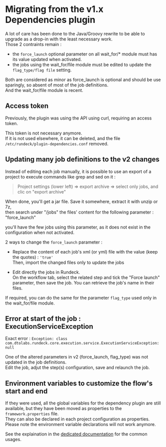 

# Migrating from the v1.x Dependencies plugin

A lot of care has been done to the Java/Groovy rewrite to be able to upgrade as a drop-in with the least necessary work.  
Those 2 contraints remain : 
* the `force_launch` optional parameter on all wait_for/* module must has its value updated when activated.
* the jobs using the wait_for/file module must be edited to update the `flag_type/flag file` setting.

Both are considered as minor as force_launch is optional and should be use sparingly, so absent of most of the job definitions.  
And the wait_for/file module is recent.


## Access token

Previously, the plugin was using the API using curl, requiring an access token.  

This token is not necessary anymore.  
If it is not used elsewhere, it can be deleted, and the file `/etc/rundeck/plugin-dependencies.conf` removed.


## Updating many job definitions to the v2 changes

Instead of editing each job manually, it is possible to use an export of a project to execute commands like grep and sed on it :
> Project settings (lower left) => export archive => select only jobs, and clic on "export archive"

When done, you'll get a jar file. Save it somewhere, extract it with unzip or 7z,  
then search under "<project name>/jobs" the files' content for the following parameter : "force_launch"

you'll have the few jobs using this parameter, as it does not exist in the configuration when not activated.

2 ways to change the `force_launch` parameter : 
- Replace the content of each job's xml (or yml) file with the value (keep the quotes) : `'true'`  
  Then, import the changed files only to update the jobs

- Edit directly the jobs in Rundeck.  
  On the workflow tab, select the related step and tick the "Force launch" parameter, then save the job.
  You can retrieve the job's name in their files.


If required, you can do the same for the parameter `flag_type` used only in the wait_for/file module. 


## Error at start of the job : ExecutionServiceException

Exact error : `Exception: class com.dtolabs.rundeck.core.execution.service.ExecutionServiceException: null`

One of the altered parameters in v2 (force_launch, flag_type) was not updated in the job definitions.  
Edit the job, adjut the step(s) configuration, save and relaunch the job.


## Environment variables to customize the flow's start and end

If they were used, all the global variables for the dependency plugin are still available, but they have been moved as properties to the `framework.properties` file.  
They can also be declared in each project configuration as properties.  
Please note the environment variable declarations will not work anymore.

See the explaination in the  [dedicated documentation](module_common_usage.md) for the common usages.
